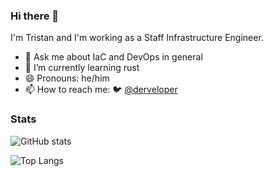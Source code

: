 ### Hi there 👋

I'm Tristan and I'm working as a Staff Infrastructure Engineer.

- 💬 Ask me about IaC and DevOps in general
- 🌱 I’m currently learning rust
- 😄 Pronouns: he/him
- 📫 How to reach me: 🐦 [@derveloper](https://twitter.com/derveloper)

<!--
**derveloper/derveloper** is a ✨ _special_ ✨ repository because its `README.md` (this file) appears on your GitHub profile.

Here are some ideas to get you started:

- 🔭 I’m currently working on ...
- 🌱 I’m currently learning ...
- 👯 I’m looking to collaborate on ...
- 🤔 I’m looking for help with ...
- 💬 Ask me about ...
- 📫 How to reach me: ...
- 😄 Pronouns: ...
- ⚡ Fun fact: ...
-->

### Stats

![GitHub stats](https://github-readme-stats.vercel.app/api?username=derveloper&include_all_commits=true&count_private=true&show_icons=true)

![Top Langs](https://github-readme-stats.vercel.app/api/top-langs/?username=derveloper)
